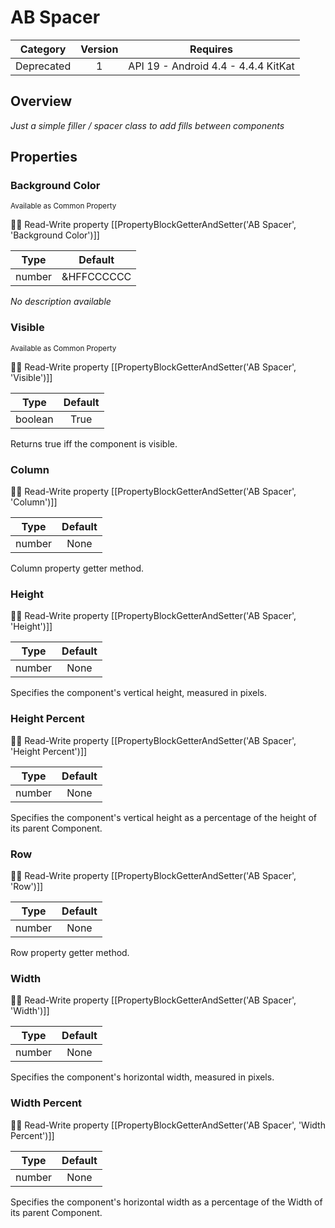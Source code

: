 # AB Spacer

| Category | Version | Requires |
|:--------:|:-------:|:--------:|
|Deprecated|1|API 19 - Android 4.4 - 4.4.4 KitKat|

## Overview

_Just a simple filler / spacer class to add fills between components_

## Properties

### Background Color

<small>Available as Common Property</small>

:eyes::pencil: Read-Write property
[[PropertyBlockGetterAndSetter('AB Spacer', 'Background Color')]]

| Type | Default |
|:----:|:-------:|
|number|&HFFCCCCCC|

_No description available_

### Visible

<small>Available as Common Property</small>

:eyes::pencil: Read-Write property
[[PropertyBlockGetterAndSetter('AB Spacer', 'Visible')]]

| Type | Default |
|:----:|:-------:|
|boolean|True|

Returns true iff the component is visible.

### Column



:eyes::pencil: Read-Write property
[[PropertyBlockGetterAndSetter('AB Spacer', 'Column')]]

| Type | Default |
|:----:|:-------:|
|number|None|

Column property getter method.

### Height



:eyes::pencil: Read-Write property
[[PropertyBlockGetterAndSetter('AB Spacer', 'Height')]]

| Type | Default |
|:----:|:-------:|
|number|None|

Specifies the component's vertical height, measured in pixels.

### Height Percent



:eyes::pencil: Read-Write property
[[PropertyBlockGetterAndSetter('AB Spacer', 'Height Percent')]]

| Type | Default |
|:----:|:-------:|
|number|None|

Specifies the component's vertical height as a percentage
 of the height of its parent Component.

### Row



:eyes::pencil: Read-Write property
[[PropertyBlockGetterAndSetter('AB Spacer', 'Row')]]

| Type | Default |
|:----:|:-------:|
|number|None|

Row property getter method.

### Width



:eyes::pencil: Read-Write property
[[PropertyBlockGetterAndSetter('AB Spacer', 'Width')]]

| Type | Default |
|:----:|:-------:|
|number|None|

Specifies the component's horizontal width, measured in pixels.

### Width Percent



:eyes::pencil: Read-Write property
[[PropertyBlockGetterAndSetter('AB Spacer', 'Width Percent')]]

| Type | Default |
|:----:|:-------:|
|number|None|

Specifies the component's horizontal width as a percentage
 of the Width of its parent Component.